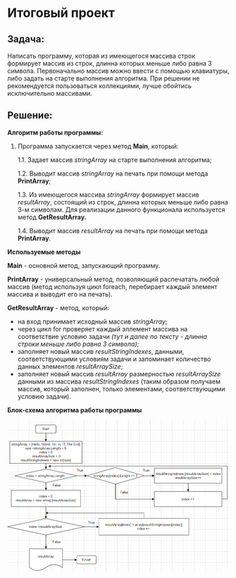 # Итоговый проект
##  Задача:
Написать программу, которая из имеющегося массива строк формирует массив из строк, длинна которых меньше либо равна 3 символа. Первоначально массив можно ввести с помощью клавиатуры, либо задать на старте выполнения алгоритма. При решении не рекомендуется пользоваться коллекциями, лучше обойтись исключительно массивами.
## Решение:
**Алгоритм работы программы:**

1. Программа запускается через метод **Main**, который:

    1.1. Задает массив *stringArray* на старте выполнения алгоритма;

    1.2. Выводит массив *stringArray* на печать при помощи метода **PrintArray**;

    1.3. Из имеющегося массива *stringArray* формирует массив *resultArray*, состоящий из строк, длинна которых меньше либо равна 3-м символам. Для реализации данного функционала используется метод **GetResultArray.**

    1.4. Выводит массив *resultArray* на печать при помощи метода **PrintArray**.

**Используемые методы**

**Main** - основной метод, запускающий программу.

**PrintArray** - универсальный метод, позволяющий распечатать любой массив (метод используя цикл foreach, перебирает каждый элемент массива и выводит его на печать).
    
**GetResultArray** - метод, который:

* на вход принимает исходный массив *stringArray*; 
* через цикл for проверяет каждый эллемент массива на соответствие условию задачи *(тут и далее по тексту - длинна строки меньше либо равна 3 символа)*;
* заполняет новый массив *resultStringIndexes*, данными, соответствующими условиям задачи и запоминает количество данных элементов *resultArraySize*;
* заполняет новый массив *resultArray* размерностью *resultArraySize* данными из массива *resultStringIndexes* (таким образом получаем массив, который заполнен, только элементами, соответствующими условию задачи).

**Блок-схема алгоритма работы программы**

![Блок-схема](algorithm.png)


